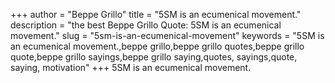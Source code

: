 +++
author = "Beppe Grillo"
title = "5SM is an ecumenical movement."
description = "the best Beppe Grillo Quote: 5SM is an ecumenical movement."
slug = "5sm-is-an-ecumenical-movement"
keywords = "5SM is an ecumenical movement.,beppe grillo,beppe grillo quotes,beppe grillo quote,beppe grillo sayings,beppe grillo saying,quotes, sayings,quote, saying, motivation"
+++
5SM is an ecumenical movement.
